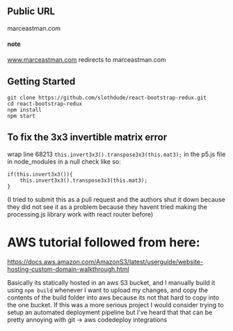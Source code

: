 ## Public URL

marceastman.com

#### note

www.marceastman.com redirects to marceastman.com

## Getting Started

```
git clone https://github.com/slothdude/react-bootstrap-redux.git
cd react-bootstrap-redux
npm install
npm start
```

## To fix the 3x3 invertible matrix error
wrap line 68213 `this.invert3x3().transpose3x3(this.mat3);` in the p5.js file in node_modules
in a null check like so:

```
if(this.invert3x3()){
    this.invert3x3().transpose3x3(this.mat3);
}
```
(I tried to submit this as a pull request and the authors shut it down because they did not see it as a problem because they havent tried 
making the processing.js library work with react router before)


# AWS tutorial followed from here:
https://docs.aws.amazon.com/AmazonS3/latest/userguide/website-hosting-custom-domain-walkthrough.html



Basically its statically hosted in an aws S3 bucket, and I manually build it using `npm build` whenever I want to upload my changes, and 
copy the contents of the build folder into aws because its not that hard to copy into the one bucket. If this was a more serious project I would consider trying to setup an automated
deployment pipeline but I've heard that that can be pretty annoying with git -> aws codedeploy integrations 

